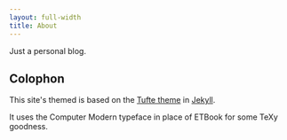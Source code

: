 ```yaml
---
layout: full-width
title: About
---
```


Just a personal blog.

## Colophon

This site's themed is based on  the <a href="//github.com/clayh53/tufte-jekyll">Tufte theme</a> in <a href="//jekyllrb.com">Jekyll</a>.

It uses the Computer Modern typeface in place of ETBook for some TeXy goodness.
